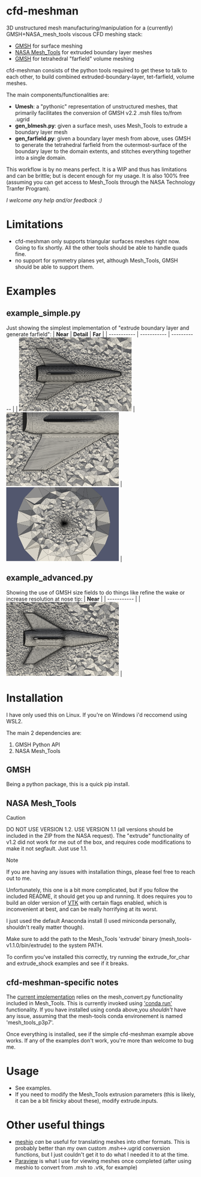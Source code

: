 # cfd-meshman
3D unstructured mesh manufacturing/manipulation for a (currently) GMSH+NASA_mesh_tools viscous CFD meshing stack:
- [GMSH](https://gmsh.info/) for surface meshing
- [NASA Mesh_Tools](https://software.nasa.gov/software/MSC-26648-1) for extruded boundary layer meshes
- [GMSH](https://gmsh.info/) for tetrahedral "farfield" volume meshing

cfd-meshman consists of the python tools required to get these to talk to each other, to build combined extruded-boundary-layer, tet-farfield, volume meshes. 

The main components/functionalities are:
- **Umesh**: a "pythonic" representation of unstructured meshes, that primarily facilitates the conversion of GMSH v2.2 .msh files to/from .ugrid
- **gen_blmesh.py**: given a surface mesh, uses Mesh_Tools to extrude a boundary layer mesh
- **gen_farfield.py**: given a boundary layer mesh from above, uses GMSH to generate the tetrahedral farfield from the outermost-surface of the boundary layer to the domain extents, and stitches everything together into a single domain.

This workflow is by no means perfect. It is a WIP and thus has limitations and can be brittle; but is decent enough for my usage. It is also 100% free (assuming you can get access to Mesh_Tools through the NASA Technology Tranfer Program). 

_I welcome any help and/or feedback :)_


# Limitations
- cfd-meshman only supports triangular surfaces meshes right now. Going to fix shortly. All the other tools should be able to handle quads fine.
- no support for symmetry planes yet, although Mesh_Tools, GMSH should be able to support them.


# Examples

## example_simple.py
Just showing the simplest implementation of "extrude boundary layer and generate farfield":
| **Near** | **Detail** | **Far** |
| ----------- | ----------- | ----------- |
| [<img src="resource/example_simple_1.png" width=300>](https://github.com/elliottmckee/cfd-meshman/blob/main/resource/example_simple_1.png?raw=true) | [<img src="resource/example_simple_2.png" width=300>](https://github.com/elliottmckee/cfd-meshman/blob/main/resource/example_simple_2.png?raw=true) | [<img src="resource/example_simple_3.png" width=300>](https://github.com/elliottmckee/cfd-meshman/blob/main/resource/example_simple_3.png?raw=true) |

## example_advanced.py
Showing the use of GMSH size fields to do things like refine the wake or increase resolution at nose tip:
| **Near** |
| ----------- |
| [<img src="resource/example_advanced_1.png" width=300>](https://github.com/elliottmckee/cfd-meshman/blob/main/resource/example_simple_1.png?raw=true) | 








# Installation
I have only used this on Linux. If you're on Windows i'd reccomend using WSL2.

The main 2 dependencies are:
1. GMSH Python API
3. NASA Mesh_Tools

## GMSH
Being a python package, this is a quick pip install.


## NASA Mesh_Tools

> [!CAUTION]
> DO NOT USE VERSION 1.2. USE VERSION 1.1 (all versions should be included in the ZIP from the NASA request). The "extrude" functionality of v1.2 did not work for me out of the box, and requires code modifications to make it not segfault. Just use 1.1.

> [!NOTE]
> If you are having any issues with installation things, please feel free to reach out to me.

Unfortunately, this one is a bit more complicated, but if you follow the included README, it should get you up and running. It does requires you to build an older version of [VTK](https://docs.vtk.org/en/latest/build_instructions/index.html) with certain flags enabled, which is inconvenient at best, and can be really horrifying at its worst. 

I just used the default Anaconda install (I used miniconda personally, shouldn't really matter though). 

Make sure to add the path to the Mesh_Tools 'extrude' binary (mesh_tools-v1.1.0/bin/extrude) to the system PATH.

To confirm you've installed this correctly, try running the extrude_for_char and extrude_shock examples and see if it breaks.






## cfd-meshman-specific notes
The [current implementation](https://github.com/elliottmckee/cfd-meshman/blob/main/src/gen_blmesh.py) relies on the mesh_convert.py functionality included in Mesh_Tools. This is currently invoked using ['conda run'](https://docs.conda.io/projects/conda/en/latest/commands/run.html) functionality. If you have installed using conda above,you _shouldn't_ have any issue, assuming that the mesh-tools conda environement is named 'mesh_tools_p3p7'.

Once everything is installed, see if the simple cfd-meshman example above works. If any of the examples don't work, you're more than welcome to bug me.


# Usage
- See examples. 
- If you need to modify the Mesh_Tools extrusion parameters (this is likely, it can be a bit finicky about these), modify extrude.inputs. 


# Other useful things
- [meshio](https://github.com/nschloe/meshio) _can_ be useful for translating meshes into other formats. This is probably better than my own custom .msh<->.ugrid conversion functions, but I just couldn't get it to do what I needed it to at the time.
- [Paraview](https://www.paraview.org/) is what I use for viewing meshes once completed (after using meshio to convert from .msh to .vtk, for example)









